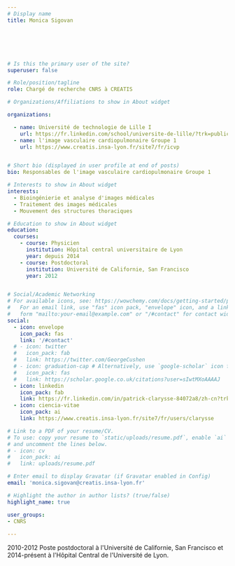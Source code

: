```yaml
---
# Display name
title: Monica Sigovan






# Is this the primary user of the site?
superuser: false

# Role/position/tagline
role: Chargé de recherche CNRS à CREATIS

# Organizations/Affiliations to show in About widget

organizations:

  - name: Université de technologie de Lille I
    url: https://fr.linkedin.com/school/universite-de-lille/?trk=public_profile_topcard-school 
  - name: l'image vasculaire cardiopulmonaire Groupe 1
    url: https://www.creatis.insa-lyon.fr/site7/fr/icvp


# Short bio (displayed in user profile at end of posts)
bio: Responsables de l'image vasculaire cardiopulmonaire Groupe 1

# Interests to show in About widget
interests:
  - Bioingénierie et analyse d'images médicales
  - Traitement des images médicales
  - Mouvement des structures thoraciques

# Education to show in About widget
education:
  courses:
    - course: Physicien
      institution: Hôpital central universitaire de Lyon
      year: depuis 2014
    - course: Postdoctoral
      institution: Université de Californie, San Francisco
      year: 2012


# Social/Academic Networking
# For available icons, see: https://wowchemy.com/docs/getting-started/page-builder/#icons
#   For an email link, use "fas" icon pack, "envelope" icon, and a link in the
#   form "mailto:your-email@example.com" or "/#contact" for contact widget.
social:
  - icon: envelope
    icon_pack: fas
    link: '/#contact'
  # - icon: twitter
  #   icon_pack: fab
  #   link: https://twitter.com/GeorgeCushen
  # - icon: graduation-cap # Alternatively, use `google-scholar` icon from `ai` icon pack
  #   icon_pack: fas
  #   link: https://scholar.google.co.uk/citations?user=sIwtMXoAAAAJ
  - icon: linkedin
    icon_pack: fab
    link: https://fr.linkedin.com/in/patrick-clarysse-84072a8/zh-cn?trk=people-guest_people_search-card
  - icon: ciencia-vitae
    icon_pack: ai
    link: https://www.creatis.insa-lyon.fr/site7/fr/users/clarysse 

# Link to a PDF of your resume/CV.
# To use: copy your resume to `static/uploads/resume.pdf`, enable `ai` icons in `params.toml`,
# and uncomment the lines below.
# - icon: cv
#   icon_pack: ai
#   link: uploads/resume.pdf

# Enter email to display Gravatar (if Gravatar enabled in Config)
email: 'monica.sigovan@creatis.insa-lyon.fr'

# Highlight the author in author lists? (true/false)
highlight_name: true

user_groups:
- CNRS
 
---
```


2010-2012 Poste postdoctoral à l'Université de Californie, San Francisco et 2014-présent à l'Hôpital Central de l'Université de Lyon.
